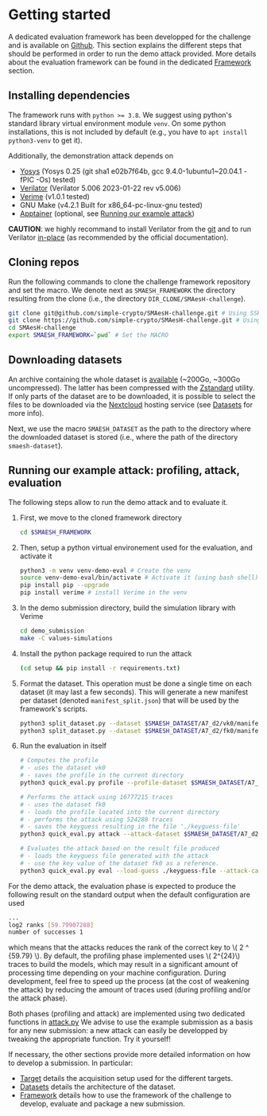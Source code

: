 # Getting started

A dedicated evaluation framework has been developped for the challenge and is
available on [Github](https://github.com/simple-crypto/SMAesH-challenge). This
section explains the different steps that should be performed in order to run
the demo attack provided. More details about the evaluation framework can be
found in the dedicated [Framework](./framework.md) section.

## Installing dependencies
The framework runs with `python >= 3.8`. We suggest using python's standard
library virtual environment module `venv`. On some python installations, this
is not included by default (e.g., you have to `apt install python3-venv` to get
it). 

Additionally, the demonstration attack depends on
* [Yosys](https://yosyshq.net/yosys/) (Yosys 0.25 (git sha1 e02b7f64b, gcc 9.4.0-1ubuntu1~20.04.1 -fPIC -Os) tested)
* [Verilator](https://veripool.org/guide/latest/install.html#git-quick-install) (Verilator 5.006 2023-01-22 rev v5.006)
* [Verime](https://pypi.org/project/verime/) (v1.0.1 tested)
* GNU Make (v4.2.1 Built for x86_64-pc-linux-gnu tested)
* [Apptainer](https://apptainer.org/) (optional, see [Running our example attack](./getting_started.html#running-our-example-attack-profiling-attack-evaluation))

**CAUTION**: we highly recommand to install Verilator from the
[git](https://github.com/verilator/verilator) and to run Verilator
[in-place](https://veripool.org/guide/latest/install.html#run-in-place-from-verilator-root) (as recommended by the official documentation).

## Cloning repos

Run the following commands to clone the challenge framework repository and set the macro. 
We denote next as `SMAESH_FRAMEWORK` the directory resulting from the clone
(i.e., the directory `DIR_CLONE/SMAesH-challenge`).
```bash
git clone git@github.com/simple-crypto/SMAesH-challenge.git # Using SSH 
git clone https://github.com/simple-crypto/SMAesH-challenge.git # Using HTTPS
cd SMAesH-challenge 
export SMAESH_FRAMEWORK=`pwd` # Set the MACRO
```

## Downloading datasets

An archive containing the whole dataset is
[available](https://uclouvain-my.sharepoint.com/:u:/g/personal/charles_momin_uclouvain_be/Ee1uKH4DOzFCsUfdng3_CQMBuffb0RTspY39hR2kTlfc9Q?e=5WmfKv)
(~200Go, ~300Go uncompressed).  The latter has been compressed with the
[Zstandard](http://facebook.github.io/zstd/) utility.  If only parts of the
dataset are to be downloaded, it is possible to select the files to be
downloaded via the
[Nextcloud](https://nextcloud.cism.ucl.ac.be/s/Q2WdNjXzsEtXoDa?path=%2Fsmaesh-challenge)
hosting service (see [Datasets](./datasets.md) for more info). 

Next, we use the macro `SMAESH_DATASET` as the path to the directory where the
downloaded dataset is stored (i.e., where the path of the directory `smaesh-dataset`). 

## Running our example attack: profiling, attack, evaluation
The following steps allow to run the demo attack and to evaluate it.  

1. First, we move to the cloned framework directory
    ```bash
    cd $SMAESH_FRAMEWORK
    ```
1. Then, setup a python virtual environement used for the evaluation, and activate it
    ```bash
    python3 -m venv venv-demo-eval # Create the venv
    source venv-demo-eval/bin/activate # Activate it (using bash shell)
    pip install pip --upgrade 
    pip install verime # install Verime in the venv
    ```
1. In the demo submission directory, build the simulation library with Verime
    ```bash
    cd demo_submission
    make -C values-simulations 
    ```
1. Install the python package required to run the attack
    ```bash
    (cd setup && pip install -r requirements.txt)
    ```
1. Format the dataset. This operation must be done a single time on each dataset (it may last a few seconds).
    This will generate a new manifest per dataset (denoted `manifest_split.json`) that will be used by the framework's scripts.
    ```bash
    python3 split_dataset.py --dataset $SMAESH_DATASET/A7_d2/vk0/manifest.json 
    python3 split_dataset.py --dataset $SMAESH_DATASET/A7_d2/fk0/manifest.json 
    ```
1. Run the evaluation in itself 
    ```bash
    # Computes the profile
    # - uses the dataset vk0
    # - saves the profile in the current directory
    python3 quick_eval.py profile --profile-dataset $SMAESH_DATASET/A7_d2/vk0/manifest_split.json --attack-case A7_d2 --save-profile .
    
    # Performs the attack using 16777215 traces 
    # - uses the dataset fk0
    # - loads the profile located into the current directory
    # - performs the attack using 524288 traces
    # - saves the keyguess resulting in the file './keyguess-file'
    python3 quick_eval.py attack --attack-dataset $SMAESH_DATASET/A7_d2/fk0/manifest_split.json --attack-case A7_d2 --load-profile . --save-guess ./keyguess-file --n-attack-traces 16777216

    # Evaluates the attack based on the result file produced
    # - loads the keyguess file generated with the attack
    # - use the key value of the dataset fk0 as a reference.
    python3 quick_eval.py eval --load-guess ./keyguess-file --attack-case A7_d2 --attack-dataset $SMAESH_DATASET/A7_d2/fk0/manifest_split.json
    ```
For the demo attack, the evaluation phase is expected to 
produce the following result on the standard output when the default configuration are used
```bash
...
log2 ranks [59.79907288]
number of successes 1
```
which means that the attacks reduces the rank of the correct key to \\( 2 ^
{59.79} \\). By default, the profiling phase implemented uses \\( 2^{24}\\)
traces to build the models, which may result in a significant amount of
processing time depending on your machine configuration. During development,
feel free to speed up the process (at the cost of weakening the attack) by
reducing the amount of traces used (during profiling and/or the attack phase).

Both phases (profiling and attack) are implemented using two dedicated
functions in
[attack.py](https://github.com/simple-crypto/SMAesH-challenge/blob/main/demo_submission/attack.py)
We advise to use the example submission as a basis for any new submission: a
new attack can easily be developped by tweaking the appropriate function. Try it yourself! 

If necessary, the other sections provide more detailed information on how to
develop a submission. In particular: 

* [Target](./targets.md) details the acquisition setup used for the different
  targets. 
* [Datasets](./datasets.md) details the architecture of the dataset.
* [Framework](./framework.md) details how to use the framework of the challenge to develop, evaluate and package a new submission. 

